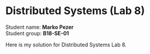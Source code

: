 # Distributed Systems (Lab 8)

Student name: <b>Marko Pezer</b><br>
Student group: <b>B18-SE-01</b><br>

Here is my solution for Distributed Systems Lab 8.<br>
